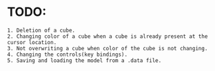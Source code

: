 # TODO:
	1. Deletion of a cube.
	2. Changing color of a cube when a cube is already present at the cursor location.
	3. Not overwriting a cube when color of the cube is not changing.
	4. Changing the controls(key bindings).
	5. Saving and loading the model from a .data file.
